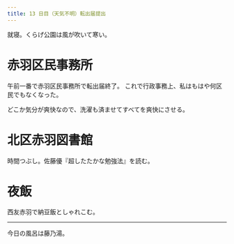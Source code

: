 ```yaml
---
title: 13 日目（天気不明）転出届提出
---
```


就寝。くらげ公園は風が吹いて寒い。

# 赤羽区民事務所

午前一番で赤羽区民事務所で転出届終了。
これで行政事務上、私はもはや何区民でもなくなった。

どこか気分が爽快なので、洗濯も済ませてすべてを爽快にさせる。

# 北区赤羽図書館

時間つぶし。佐藤優『超したたかな勉強法』を読む。

# 夜飯

西友赤羽で納豆飯としゃれこむ。

---

今日の風呂は藤乃湯。

